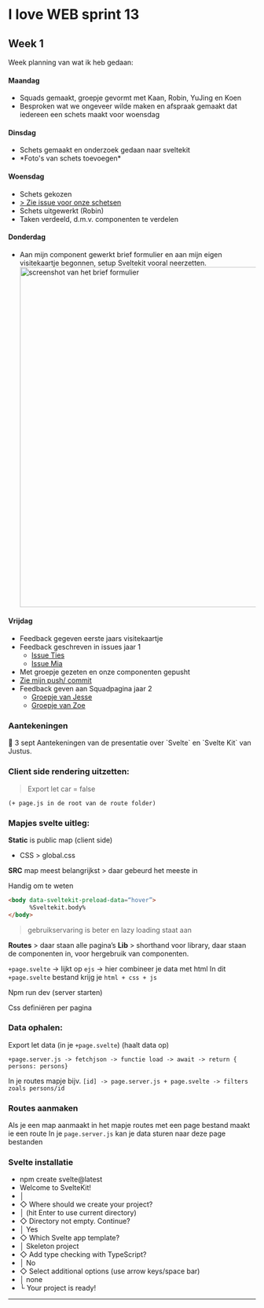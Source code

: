 <h1>I love WEB sprint 13</h1>

<h2>Week 1</h2>
<p>Week planning van wat ik heb gedaan:</p>

<h4>Maandag</h4>
<ul>
  <li>Squads gemaakt, groepje gevormt met Kaan, Robin, YuJing en Koen</li>
  <li>Besproken wat we ongeveer wilde maken en afspraak gemaakt dat iedereen een schets maakt voor woensdag</li>
</ul>

<h4>Dinsdag</h4>
<ul>
  <li>Schets gemaakt en onderzoek gedaan naar sveltekit</li>
  <li>*Foto's van schets toevoegen*</li>
</ul>

<h4>Woensdag</h4>
<ul>
  <li>Schets gekozen</li>
  <li><a href="https://github.com/KaanKalmi/your-tribe-for-life-squad-page/issues/3">> Zie issue voor onze schetsen</a></li>
  <li>Schets uitgewerkt (Robin)</li>
  <li>Taken verdeeld, d.m.v. componenten te verdelen</li>
</ul>

<h4>Donderdag</h4>
<ul>
  <li>Aan mijn component gewerkt brief formulier en aan mijn eigen visitekaartje begonnen, setup Sveltekit vooral neerzetten.</li>
  <img width="692" alt="screenshot van het brief formulier" src="https://github.com/user-attachments/assets/d4b3ee10-4da3-431a-b924-3989d6baef98">

</ul>

<h4>Vrijdag</h4>
<ul>
  <li>Feedback gegeven eerste jaars visitekaartje</li>
  <li>
    Feedback geschreven in issues jaar 1
    <ul>
      <li><a href="https://github.com/Ties7/your-tribe-profile-card/issues">Issue Ties</a></li>
      <li><a href="https://github.com/nmiaa/your-tribe-profile-card/issues">Issue Mia</a></li>
    </ul>
  </li>
  <li>Met groepje gezeten en onze componenten gepusht</li>
  <li><a href="https://github.com/fdnd-task/your-tribe-for-life-squad-page/commit/da2301c2dfc7db790e0b8db3f42ae31b7fe23d7f">Zie mijn push/ commit</a></li>
  <li>
    Feedback geven aan Squadpagina jaar 2
    <ul>
      <li><a href="https://github.com/Jesse-Kramer/your-tribe-for-life-squad-page/issues/2">Groepje van Jesse</a></li>
      <li><a href="https://github.com/zoepje/your-tribe-for-life-squad-page/issues/6">Groepje van Zoe</a></li>
    </ul>
  </li>
</ul>

<h3>Aantekeningen</h3>
📅 3 sept
Aantekeningen van de presentatie over `Svelte` en `Svelte Kit` van Justus. 

### Client side rendering uitzetten:
> Export let car = false

`(+ page.js in de root van de route folder) `


### Mapjes svelte uitleg:
**Static** is public map (client side) 
- CSS >  global.css

**SRC** map meest belangrijkst > daar gebeurd het meeste in 


Handig om te weten
``` html
<body data-sveltekit-preload-data=“hover”>
      %Sveltekit.body%
</body>
```

> gebruikservaring is beter en lazy loading staat aan

**Routes** > daar staan alle pagina’s
**Lib** > shorthand voor library, daar staan de componenten in, voor hergebruik van componenten.

`+page.svelte` -> lijkt op `ejs` -> hier combineer je data met html
In dit `+page.svelte` bestand krijg je `html + css + js`

Npm run dev (server starten)

Css definiëren per pagina


### Data ophalen:
Export let data (in je `+page.svelte`) (haalt data op)

`+page.server.js -> fetchjson -> functie load -> await -> return { persons: persons}`

In je routes mapje bijv. `[id] -> page.server.js + page.svelte -> filters zoals persons/id`

### Routes aanmaken
Als je een map aanmaakt in het mapje routes met een page bestand maakt ie een route
In je `page.server.js` kan je data sturen naar deze page bestanden


### Svelte installatie
* npm create svelte@latest
* Welcome to SvelteKit!
* │
* ◇  Where should we create your project?
* │    (hit Enter to use current directory)
* ◇  Directory not empty. Continue?
* │  Yes
* ◇  Which Svelte app template?
* │  Skeleton project
* ◇  Add type checking with TypeScript?
* │  No
* ◇  Select additional options (use arrow keys/space bar)
* │  none
* └  Your project is ready!

<hr>
